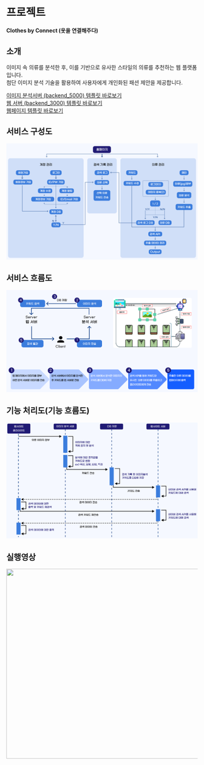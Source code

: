 # 프로젝트
 **Clothes by Connect (옷을 연결해주다)**

## 소개
이미지 속 의류를 분석한 후, 이를 기반으로 유사한 스타일의 의류를 추천하는 웹 플랫폼입니다.   
      첨단 이미지 분석 기술을 활용하여 사용자에게 개인화된 패션 제안을 제공합니다.

[이미지 분석서버 (backend_5000) 템플릿 바로보기](/backend_5000/)    
[웹 서버 (backend_3000) 템플릿 바로보기](/backend_3000/)    
[웹페이지 템플릿 바로보기](/frontend/)    
      
## 서비스 구성도
 ![](/README_img/구성도.png)

## 서비스 흐름도
 ![](/README_img/흐름도.png)

## 기능 처리도(기능 흐름도)
 ![](/README_img/처리도.png)

## 실행영상
<img src="https://github.com/user-attachments/assets/30bf1b8c-6821-43a5-a3e1-332cf25f11b6" width="800" height="500" />

